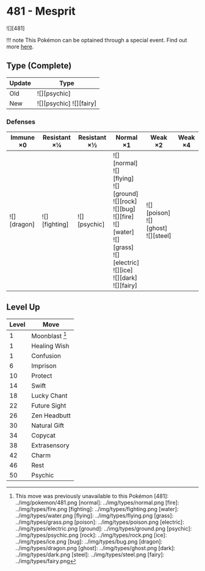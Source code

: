 # 481 - Mesprit
![][481]

!!! note
    This Pokémon can be optained through a special event. Find out more [here](../../special_events/#mesprit).

## Type (Complete)

Update | Type
---    | ---
Old    | ![][psychic]
New    | ![][psychic]  ![][fairy]

### Defenses

Immune ×0       | Resistant ×¼      | Resistant ×½     | Normal ×1                                                                                                                                                               | Weak ×2                                     | Weak ×4
---             | ---               | ---              | ---                                                                                                                                                                     | ---                                         | ---
![][dragon]<br> | ![][fighting]<br> | ![][psychic]<br> | ![][normal]<br>![][flying]<br>![][ground]<br>![][rock]<br>![][bug]<br>![][fire]<br>![][water]<br>![][grass]<br>![][electric]<br>![][ice]<br>![][dark]<br>![][fairy]<br> | ![][poison]<br>![][ghost]<br>![][steel]<br> | &nbsp;

## Level Up

Level | Move
---   | ---
1     | Moonblast [^1]
1     | Healing Wish
1     | Confusion
6     | Imprison
10    | Protect
14    | Swift
18    | Lucky Chant
22    | Future Sight
26    | Zen Headbutt
30    | Natural Gift
34    | Copycat
38    | Extrasensory
42    | Charm
46    | Rest
50    | Psychic

[^1]: This move was previously unavailable to this Pokémon
[481]: ../img/pokemon/481.png
[normal]: ../img/types/normal.png
[fire]: ../img/types/fire.png
[fighting]: ../img/types/fighting.png
[water]: ../img/types/water.png
[flying]: ../img/types/flying.png
[grass]: ../img/types/grass.png
[poison]: ../img/types/poison.png
[electric]: ../img/types/electric.png
[ground]: ../img/types/ground.png
[psychic]: ../img/types/psychic.png
[rock]: ../img/types/rock.png
[ice]: ../img/types/ice.png
[bug]: ../img/types/bug.png
[dragon]: ../img/types/dragon.png
[ghost]: ../img/types/ghost.png
[dark]: ../img/types/dark.png
[steel]: ../img/types/steel.png
[fairy]: ../img/types/fairy.png
